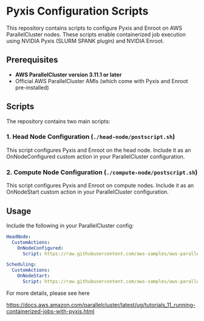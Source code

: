 
# Pyxis Configuration Scripts

This repository contains scripts to configure Pyxis and Enroot on AWS ParallelCluster nodes. These scripts enable containerized job execution using NVIDIA Pyxis (SLURM SPANK plugin) and NVIDIA Enroot.

## Prerequisites

- **AWS ParallelCluster version 3.11.1 or later**
- Official AWS ParallelCluster AMIs (which come with Pyxis and Enroot pre-installed)

## Scripts

The repository contains two main scripts:

### 1. Head Node Configuration (`./head-node/postscript.sh`)

This script configures Pyxis and Enroot on the head node. Include it as an OnNodeConfigured custom action in your ParallelCluster configuration.

### 2. Compute Node Configuration (`./compute-node/postscript.sh`)

This script configures Pyxis and Enroot on compute nodes. Include it as an OnNodeStart custom action in your ParallelCluster configuration.

## Usage

Include the following in your ParallelCluster config:

```yaml
HeadNode:
  CustomActions:
    OnNodeConfigured:
      Script: https://raw.githubusercontent.com/aws-samples/aws-parallelcluster-post-install-scripts/main/enable-pyxis/head-node/postscript.sh
```
```yaml
Scheduling:
  CustomActions:
    OnNodeStart:
      Script: https://raw.githubusercontent.com/aws-samples/aws-parallelcluster-post-install-scripts/main/enable-pyxis/compute-node/postscript.sh
```

For more details, please see here

https://docs.aws.amazon.com/parallelcluster/latest/ug/tutorials_11_running-containerized-jobs-with-pyxis.html